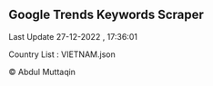 

## Google Trends Keywords Scraper 
 
Last Update 27-12-2022 , 17:36:01

Country List :
VIETNAM.json



© Abdul Muttaqin 
